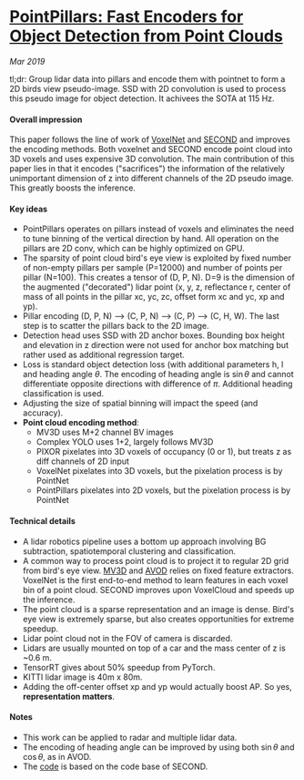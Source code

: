# [PointPillars: Fast Encoders for Object Detection from Point Clouds](https://arxiv.org/abs/1812.05784)

_Mar 2019_

tl;dr: Group lidar data into pillars and encode them with pointnet to form a 2D birds view pseudo-image. SSD with 2D convolution is used to process this pseudo image for object detection. It achivees the SOTA at 115 Hz.

#### Overall impression
This paper follows the line of work of [VoxelNet](voxelnet.md) and [SECOND](second.md) and improves the encoding methods. Both voxelnet and SECOND encode point cloud into 3D voxels and uses expensive 3D convolution. The main contribution of this paper lies in that it encodes ("sacrifices") the information of the relatively unimportant dimension of z into different channels of the 2D pseudo image. This greatly boosts the inference.

#### Key ideas
- PointPillars operates on pillars instead of voxels and eliminates the need to tune binning of the vertical direction by hand. All operation on the pillars are 2D conv, which can be highly optimized on GPU.
- The sparsity of point cloud bird's eye view is exploited by fixed number of non-empty pillars per sample (P=12000) and number of points per pillar (N=100). This creates a tensor of (D, P, N). D=9 is the dimension of the augmented ("decorated") lidar point (x, y, z, reflectance r, center of mass of all points in the pillar xc, yc, zc, offset form xc and yc, xp and yp).
- Pillar encoding (D, P, N) --> (C, P, N) --> (C, P) --> (C, H, W). The last step is to scatter the pillars back to the 2D image. 
- Detection head uses SSD with 2D anchor boxes. Bounding box height and elevation in z direction were not used for anchor box matching but rather used as additional regression target. 
- Loss is standard object detection loss (with additional parameters h, l and heading angle $\theta$. The encoding of heading angle is $\sin\theta$ and cannot differentiate opposite directions with difference of $\pi$. Additional heading classification is used.
- Adjusting the size of spatial binning will impact the speed (and accuracy).
- **Point cloud encoding method**:
	- MV3D uses M+2 channel BV images
	- Complex YOLO uses 1+2, largely follows MV3D
	- PIXOR pixelates into 3D voxels of occupancy (0 or 1), but treats z as diff channels of 2D input
	- VoxelNet pixelates into 3D voxels, but the pixelation process is by PointNet
	- PointPillars pixelates into 2D voxels, but the pixelation process is by PointNet

#### Technical details
- A lidar robotics pipeline uses a bottom up approach involving BG subtraction, spatiotemporal clustering and classification.
- A common way to process point cloud is to project it to regular 2D grid from bird's eye view. [MV3D](mv3d.md) and [AVOD](avod.md) relies on fixed feature extractors. VoxelNet is the first end-to-end method to learn features in each voxel bin of a point cloud. SECOND improves upon VoxelCloud and speeds up the inference. 
- The point cloud is a sparse representation and an image is dense. Bird's eye view is extremely sparse, but also creates opportunities for extreme speedup.
- Lidar point cloud not in the FOV of camera is discarded.
- Lidars are usually mounted on top of a car and the mass center of z is ~0.6 m.
- TensorRT gives about 50% speedup from PyTorch.
- KITTI lidar image is 40m x 80m.
- Adding the off-center offset xp and yp would actually boost AP. So yes, **representation matters**.

 
#### Notes
- This work can be applied to radar and multiple lidar data.
- The encoding of heading angle can be improved by using both $\sin\theta$ and $\cos\theta$, as in AVOD.
- The [code](https://github.com/nutonomy/second.pytorch) is based on the code base of SECOND. 